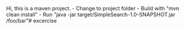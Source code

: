Hi, this is a maven project. 
	- Change to project folder
		- Build with "mvn clean install"
			- Run "java -jar target/SimpleSearch-1.0-SNAPSHOT.jar /foo/bar"# excercise
